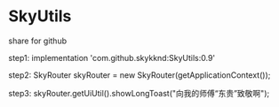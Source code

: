 # SkyUtils
share for github

step1:
implementation 'com.github.skykknd:SkyUtils:0.9'

step2:
SkyRouter skyRouter = new SkyRouter(getApplicationContext());

step3:
skyRouter.getUiUtil().showLongToast("向我的师傅“东贵”致敬啊");
